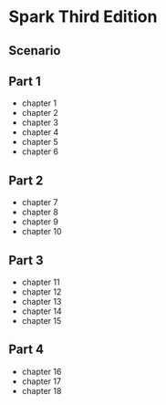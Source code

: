 Spark Third Edition
==========

## Scenario

## Part 1

- chapter 1
- chapter 2
- chapter 3
- chapter 4
- chapter 5
- chapter 6

## Part 2

- chapter 7
- chapter 8
- chapter 9
- chapter 10

## Part 3

- chapter 11
- chapter 12
- chapter 13
- chapter 14
- chapter 15

## Part 4

- chapter 16
- chapter 17
- chapter 18
